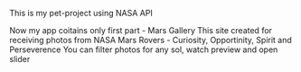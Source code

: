 This is my pet-project using NASA API

Now my app coitains only first part - Mars Gallery
This site created for receiving photos from NASA Mars Rovers - Curiosity, Opportinity, Spirit and Perseverence 
You can filter photos for any sol, watch preview and open slider
